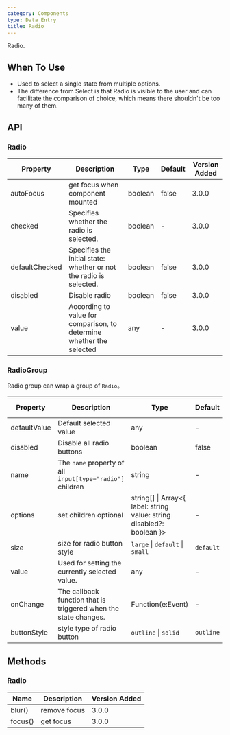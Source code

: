 ```yaml
---
category: Components
type: Data Entry
title: Radio
---
```


Radio.

## When To Use

- Used to select a single state from multiple options.
- The difference from Select is that Radio is visible to the user and can facilitate the comparison of choice, which means there shouldn't be too many of them.

## API

### Radio

| Property | Description | Type | Default | Version Added |
| --- | --- | --- | --- | --- |
| autoFocus | get focus when component mounted | boolean | false | 3.0.0 |
| checked | Specifies whether the radio is selected. | boolean | - | 3.0.0 |
| defaultChecked | Specifies the initial state: whether or not the radio is selected. | boolean | false | 3.0.0 |
| disabled | Disable radio | boolean | false | 3.0.0 |
| value | According to value for comparison, to determine whether the selected | any | - | 3.0.0 |

### RadioGroup

Radio group can wrap a group of `Radio`。

| Property | Description | Type | Default | Version Added |
| --- | --- | --- | --- | --- |
| defaultValue | Default selected value | any | - | 3.0.0 |
| disabled | Disable all radio buttons | boolean | false | 3.0.0 |
| name | The `name` property of all `input[type="radio"]` children | string | - | 3.0.0 |
| options | set children optional | string\[] \| Array&lt;{ label: string value: string disabled?: boolean }> | - | 3.0.0 |
| size | size for radio button style | `large` \| `default` \| `small` | `default` | 3.0.0 |
| value | Used for setting the currently selected value. | any | - | 3.0.0 |
| onChange | The callback function that is triggered when the state changes. | Function(e:Event) | - | 3.0.0 |
| buttonStyle | style type of radio button | `outline` \| `solid` | `outline` | 3.7.0 |

## Methods

### Radio

| Name    | Description  | Version Added |
| ------- | ------------ | ------------- |
| blur()  | remove focus | 3.0.0         |
| focus() | get focus    | 3.0.0         |
